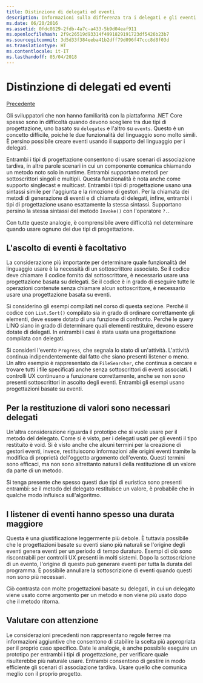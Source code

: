 ```yaml
---
title: Distinzione di delegati ed eventi
description: Informazioni sulla differenza tra i delegati e gli eventi e su quando usare ognuna di queste funzionalità di .NET Core.
ms.date: 06/20/2016
ms.assetid: 0fdc8629-2fdb-4a7c-a433-5b9d04eaf911
ms.openlocfilehash: 2f9c26519d93314f4991829191723df5426b23b7
ms.sourcegitcommit: 3d5d33f384eeba41b2dff79d096f47ccc8d8f03d
ms.translationtype: HT
ms.contentlocale: it-IT
ms.lasthandoff: 05/04/2018
---
```

# <a name="distinguishing-delegates-and-events"></a>Distinzione di delegati ed eventi

[Precedente](modern-events.md)

Gli sviluppatori che non hanno familiarità con la piattaforma .NET Core spesso sono in difficoltà quando devono scegliere tra due tipi di progettazione, uno basato su `delegates` e l'altro su `events`. Questo è un concetto difficile, poiché le due funzionalità del linguaggio sono molto simili. È persino possibile creare eventi usando il supporto del linguaggio per i delegati. 

Entrambi i tipi di progettazione consentono di usare scenari di associazione tardiva, in altre parole scenari in cui un componente comunica chiamando un metodo noto solo in runtime. Entrambi supportano metodi per sottoscrittori singoli e multipli. Questa funzionalità è nota anche come supporto singlecast e multicast. Entrambi i tipi di progettazione usano una sintassi simile per l'aggiunta e la rimozione di gestori. Per la chiamata dei metodi di generazione di eventi e di chiamata di delegati, infine, entrambi i tipi di progettazione usano esattamente la stessa sintassi. Supportano persino la stessa sintassi del metodo `Invoke()` con l'operatore `?.`.

Con tutte queste analogie, è comprensibile avere difficoltà nel determinare quando usare ognuno dei due tipi di progettazione.

## <a name="listening-to-events-is-optional"></a>L'ascolto di eventi è facoltativo

La considerazione più importante per determinare quale funzionalità del linguaggio usare è la necessità di un sottoscrittore associato. Se il codice deve chiamare il codice fornito dal sottoscrittore, è necessario usare una progettazione basata su delegati. Se il codice è in grado di eseguire tutte le operazioni contenute senza chiamare alcun sottoscrittore, è necessario usare una progettazione basata su eventi. 

Si considerino gli esempi compilati nel corso di questa sezione. Perché il codice con `List.Sort()` compilato sia in grado di ordinare correttamente gli elementi, deve essere dotato di una funzione di confronto. Perché le query LINQ siano in grado di determinare quali elementi restituire, devono essere dotate di delegati. In entrambi i casi è stata usata una progettazione compilata con delegati.

Si consideri l'evento `Progress`, che segnala lo stato di un'attività.
L'attività continua indipendentemente dal fatto che siano presenti listener o meno.
Un altro esempio è rappresentato da `FileSearcher`, che continua a cercare e trovare tutti i file specificati anche senza sottoscrittori di eventi associati.
I controlli UX continuano a funzionare correttamente, anche se non sono presenti sottoscrittori in ascolto degli eventi. Entrambi gli esempi usano progettazioni basate su eventi.

## <a name="return-values-require-delegates"></a>Per la restituzione di valori sono necessari delegati

Un'altra considerazione riguarda il prototipo che si vuole usare per il metodo del delegato. Come si è visto, per i delegati usati per gli eventi il tipo restituito è void. Si è visto anche che alcuni termini per la creazione di gestori eventi, invece, restituiscono informazioni alle origini eventi tramite la modifica di proprietà dell'oggetto argomento dell'evento. Questi termini sono efficaci, ma non sono altrettanto naturali della restituzione di un valore da parte di un metodo.

Si tenga presente che spesso questi due tipi di euristica sono presenti entrambi: se il metodo del delegato restituisce un valore, è probabile che in qualche modo influisca sull'algoritmo.

## <a name="event-listeners-often-have-longer-lifetimes"></a>I listener di eventi hanno spesso una durata maggiore 

Questa è una giustificazione leggermente più debole. È tuttavia possibile che le progettazioni basate su eventi siano più naturali se l'origine degli eventi genera eventi per un periodo di tempo duraturo. Esempi di ciò sono riscontrabili per controlli UX presenti in molti sistemi. Dopo la sottoscrizione di un evento, l'origine di questo può generare eventi per tutta la durata del programma.
È possibile annullare la sottoscrizione di eventi quando questi non sono più necessari.

Ciò contrasta con molte progettazioni basate su delegati, in cui un delegato viene usato come argomento per un metodo e non viene più usato dopo che il metodo ritorna.

## <a name="evaluate-carefully"></a>Valutare con attenzione

Le considerazioni precedenti non rappresentano regole ferree ma informazioni aggiuntive che consentono di stabilire la scelta più appropriata per il proprio caso specifico. Date le analogie, è anche possibile eseguire un prototipo per entrambi i tipi di progettazione, per verificare quale risulterebbe più naturale usare. Entrambi consentono di gestire in modo efficiente gli scenari di associazione tardiva. Usare quello che comunica meglio con il proprio progetto.
